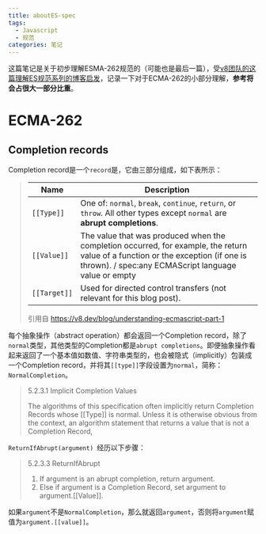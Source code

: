 ```yaml
---
title: aboutES-spec
tags: 
  - Javascript
  - 规范
categories: 笔记
---
```

这篇笔记是关于初步理解ESMA-262规范的（可能也是最后一篇），受[v8团队的这篇理解ES规范系列的博客启发](https://v8.dev/blog/understanding-ecmascript-part-1)，记录一下对于ECMA-262的小部分理解，**参考将会占很大一部分比重**。

# ECMA-262

## Completion records

Completion record是一个`record`是，它由三部分组成，如下表所示：

> | Name         | Description                                                  |
> | ------------ | ------------------------------------------------------------ |
> | `[[Type]]`   | One of: `normal`, `break`, `continue`, `return`, or `throw`. All other types except `normal` are **abrupt completions**. |
> | `[[Value]]`  | The value that was produced when the completion occurred, for example, the return value of a function or the exception (if one is thrown). /                        spec:any ECMAScript language value or empty |
> | `[[Target]]` | Used for directed control transfers (not relevant for this blog post). |
>
> 引用自 https://v8.dev/blog/understanding-ecmascript-part-1

每个抽象操作（abstract operation）都会返回一个Completion record，除了`normal`类型，其他类型的Completion都是`abrupt completions`。即便抽象操作看起来返回了一个基本值如数值、字符串类型的，也会被隐式（implicitly）包装成一个Completion record，并将其`[[type]]`字段设置为`normal`，简称：`NormalCompletion`。

> 5.2.3.1 Implicit Completion Values
>
> The algorithms of this specification often implicitly return Completion Records whose [[Type]] is normal. Unless it is
> otherwise obvious from the context, an algorithm statement that returns a value that is not a Completion Record,

`ReturnIfAbrupt(argument) `经历以下步骤：

> 5.2.3.3 ReturnIfAbrupt
>
> 1. If argument is an abrupt completion, return argument.
> 2. Else if argument is a Completion Record, set argument to argument.[[Value]].

如果`argument`不是`NormalCompletion`，那么就返回`argument`，否则将`argument`赋值为`argument.[[value]]`。

